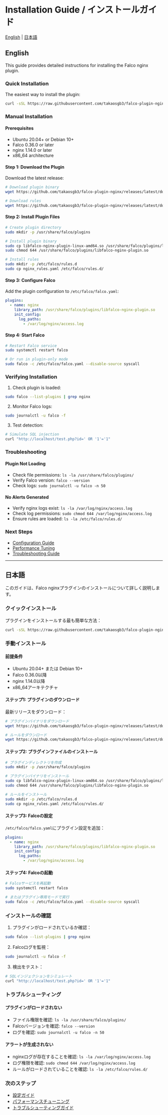 # Installation Guide / インストールガイド

[English](#english) | [日本語](#japanese)

<a name="english"></a>
## English

This guide provides detailed instructions for installing the Falco nginx plugin.

### Quick Installation

The easiest way to install the plugin:

```bash
curl -sSL https://raw.githubusercontent.com/takaosgb3/falco-plugin-nginx/main/install.sh | sudo bash
```

### Manual Installation

#### Prerequisites

- Ubuntu 20.04+ or Debian 10+
- Falco 0.36.0 or later
- nginx 1.14.0 or later
- x86_64 architecture

#### Step 1: Download the Plugin

Download the latest release:

```bash
# Download plugin binary
wget https://github.com/takaosgb3/falco-plugin-nginx/releases/latest/download/libfalco-nginx-plugin-linux-amd64.so

# Download rules
wget https://github.com/takaosgb3/falco-plugin-nginx/releases/latest/download/nginx_rules.yaml
```

#### Step 2: Install Plugin Files

```bash
# Create plugin directory
sudo mkdir -p /usr/share/falco/plugins

# Install plugin binary
sudo cp libfalco-nginx-plugin-linux-amd64.so /usr/share/falco/plugins/libfalco-nginx-plugin.so
sudo chmod 644 /usr/share/falco/plugins/libfalco-nginx-plugin.so

# Install rules
sudo mkdir -p /etc/falco/rules.d
sudo cp nginx_rules.yaml /etc/falco/rules.d/
```

#### Step 3: Configure Falco

Add the plugin configuration to `/etc/falco/falco.yaml`:

```yaml
plugins:
  - name: nginx
    library_path: /usr/share/falco/plugins/libfalco-nginx-plugin.so
    init_config:
      log_paths:
        - /var/log/nginx/access.log
```

#### Step 4: Start Falco

```bash
# Restart Falco service
sudo systemctl restart falco

# Or run in plugin-only mode
sudo falco -c /etc/falco/falco.yaml --disable-source syscall
```

### Verifying Installation

1. Check plugin is loaded:
```bash
sudo falco --list-plugins | grep nginx
```

2. Monitor Falco logs:
```bash
sudo journalctl -u falco -f
```

3. Test detection:
```bash
# Simulate SQL injection
curl "http://localhost/test.php?id=' OR '1'='1"
```

### Troubleshooting

#### Plugin Not Loading

- Check file permissions: `ls -la /usr/share/falco/plugins/`
- Verify Falco version: `falco --version`
- Check logs: `sudo journalctl -u falco -n 50`

#### No Alerts Generated

- Verify nginx logs exist: `ls -la /var/log/nginx/access.log`
- Check log permissions: `sudo chmod 644 /var/log/nginx/access.log`
- Ensure rules are loaded: `ls -la /etc/falco/rules.d/`

### Next Steps

- [Configuration Guide](configuration.md)
- [Performance Tuning](performance.md)
- [Troubleshooting Guide](troubleshooting.md)

---

<a name="japanese"></a>
## 日本語

このガイドは、Falco nginxプラグインのインストールについて詳しく説明します。

### クイックインストール

プラグインをインストールする最も簡単な方法：

```bash
curl -sSL https://raw.githubusercontent.com/takaosgb3/falco-plugin-nginx/main/install.sh | sudo bash
```

### 手動インストール

#### 前提条件

- Ubuntu 20.04+ または Debian 10+
- Falco 0.36.0以降
- nginx 1.14.0以降
- x86_64アーキテクチャ

#### ステップ1: プラグインのダウンロード

最新リリースをダウンロード：

```bash
# プラグインバイナリをダウンロード
wget https://github.com/takaosgb3/falco-plugin-nginx/releases/latest/download/libfalco-nginx-plugin-linux-amd64.so

# ルールをダウンロード
wget https://github.com/takaosgb3/falco-plugin-nginx/releases/latest/download/nginx_rules.yaml
```

#### ステップ2: プラグインファイルのインストール

```bash
# プラグインディレクトリを作成
sudo mkdir -p /usr/share/falco/plugins

# プラグインバイナリをインストール
sudo cp libfalco-nginx-plugin-linux-amd64.so /usr/share/falco/plugins/libfalco-nginx-plugin.so
sudo chmod 644 /usr/share/falco/plugins/libfalco-nginx-plugin.so

# ルールをインストール
sudo mkdir -p /etc/falco/rules.d
sudo cp nginx_rules.yaml /etc/falco/rules.d/
```

#### ステップ3: Falcoの設定

`/etc/falco/falco.yaml`にプラグイン設定を追加：

```yaml
plugins:
  - name: nginx
    library_path: /usr/share/falco/plugins/libfalco-nginx-plugin.so
    init_config:
      log_paths:
        - /var/log/nginx/access.log
```

#### ステップ4: Falcoの起動

```bash
# Falcoサービスを再起動
sudo systemctl restart falco

# またはプラグイン専用モードで実行
sudo falco -c /etc/falco/falco.yaml --disable-source syscall
```

### インストールの確認

1. プラグインがロードされているか確認：
```bash
sudo falco --list-plugins | grep nginx
```

2. Falcoログを監視：
```bash
sudo journalctl -u falco -f
```

3. 検出をテスト：
```bash
# SQLインジェクションをシミュレート
curl "http://localhost/test.php?id=' OR '1'='1"
```

### トラブルシューティング

#### プラグインがロードされない

- ファイル権限を確認: `ls -la /usr/share/falco/plugins/`
- Falcoバージョンを確認: `falco --version`
- ログを確認: `sudo journalctl -u falco -n 50`

#### アラートが生成されない

- nginxログが存在することを確認: `ls -la /var/log/nginx/access.log`
- ログ権限を確認: `sudo chmod 644 /var/log/nginx/access.log`
- ルールがロードされていることを確認: `ls -la /etc/falco/rules.d/`

### 次のステップ

- [設定ガイド](configuration.md)
- [パフォーマンスチューニング](performance.md)
- [トラブルシューティングガイド](troubleshooting.md)